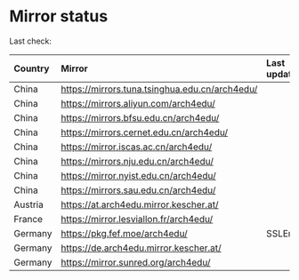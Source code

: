 <script src="./time.js"></script>
# Mirror status
Last check: <script type="text/javascript">localize(1708539748.0410185);</script>

|Country|Mirror|Last update|
|:------|:-----|:----------|
|China|https://mirrors.tuna.tsinghua.edu.cn/arch4edu/|<script type="text/javascript">localize(1708497038);</script>|
|China|https://mirrors.aliyun.com/arch4edu/|<script type="text/javascript">localize(1708497038);</script>|
|China|https://mirrors.bfsu.edu.cn/arch4edu/|<script type="text/javascript">localize(1708497038);</script>|
|China|https://mirrors.cernet.edu.cn/arch4edu/|<script type="text/javascript">localize(1708497038);</script>|
|China|https://mirror.iscas.ac.cn/arch4edu/|<script type="text/javascript">localize(1708497038);</script>|
|China|https://mirrors.nju.edu.cn/arch4edu/|<script type="text/javascript">localize(1708453978);</script>|
|China|https://mirror.nyist.edu.cn/arch4edu/|<script type="text/javascript">localize(1708497038);</script>|
|China|https://mirrors.sau.edu.cn/arch4edu/|<script type="text/javascript">localize(1708497038);</script>|
|Austria|https://at.arch4edu.mirror.kescher.at/|<script type="text/javascript">localize(1708497038);</script>|
|France|https://mirror.lesviallon.fr/arch4edu/|<script type="text/javascript">localize(1708497038);</script>|
|Germany|https://pkg.fef.moe/arch4edu/|SSLError|
|Germany|https://de.arch4edu.mirror.kescher.at/|<script type="text/javascript">localize(1708497038);</script>|
|Germany|https://mirror.sunred.org/arch4edu/|<script type="text/javascript">localize(1708497038);</script>|

<script src="./tablefilter/tablefilter.js"></script>
<script src="./table.js"></script>